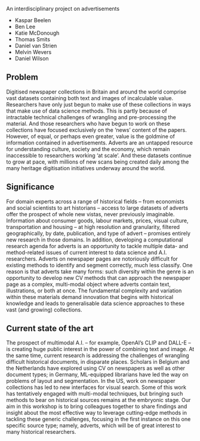 An interdisciplinary project on advertisements
- Kaspar Beelen
- Ben Lee
- Katie McDonough
- Thomas Smits
- Daniel van Strien
- Melvin Wevers
- Daniel Wilson


## Problem
Digitised newspaper collections in Britain and around the world comprise vast datasets containing
both text and images of incalculable value. Researchers have only just begun to make use of these
collections in ways that make use of data science methods. This is partly because of intractable
technical challenges of wrangling and pre-processing the material. And those researchers who have
begun to work on these collections have focused exclusively on the ‘news’ content of the papers.
However, of equal, or perhaps even greater, value is the goldmine of information contained in
advertisements. Adverts are an untapped resource for understanding culture, society and the
economy, which remain inaccessible to researchers working ‘at scale’. And these datasets continue
to grow at pace, with millions of new scans being created daily among the many heritage
digitisation initiatives underway around the world.

## Significance
For domain experts across a range of historical fields – from economists and social scientists to art
historians – access to large datasets of adverts offer the prospect of whole new vistas, never
previously imaginable. Information about consumer goods, labour markets, prices, visual culture,
transportation and housing – at high resolution and granularity, filtered geographically, by date,
publication, and type of advert – promises entirely new research in those domains.
In addition, developing a computational research agenda for adverts is an opportunity to
tackle multiple data- and method-related issues of current interest to data science and A.I.
researchers. Adverts on newspaper pages are notoriously difficult for existing methods to identify
and segment correctly, much less classify. One reason is that adverts take many forms: such
diversity within the genre is an opportunity to develop new CV methods that can approach the
newspaper page as a complex, multi-modal object where adverts contain text, illustrations, or both
at once. The fundamental complexity and variation within these materials demand innovation that
begins with historical knowledge and leads to generalisable data science approaches to these vast
(and growing) collections.

## Current state of the art
The prospect of multimodal A.I. – for example, OpenAI’s CLIP and DALL-E – is creating huge public
interest in the power of combining text and image. At the same time, current research is addressing
the challenges of wrangling difficult historical documents, in disparate places. Scholars in Belgium
and the Netherlands have explored using CV on newspapers as well as other document types; in
Germany, ML-equipped librarians have led the way on problems of layout and segmentation. In the
US, work on newspaper collections has led to new interfaces for visual search. Some of this work
has tentatively engaged with multi-modal techniques, but bringing such methods to bear on historical sources remains at the embryonic stage. 
Our aim in this workshop is to bring colleagues together to share findings and insight about the most effective way to leverage cutting-edge
methods in tackling these generic challenges, focusing in the first instance on this one specific
source type; namely, adverts, which will be of great interest to many historical researchers.
